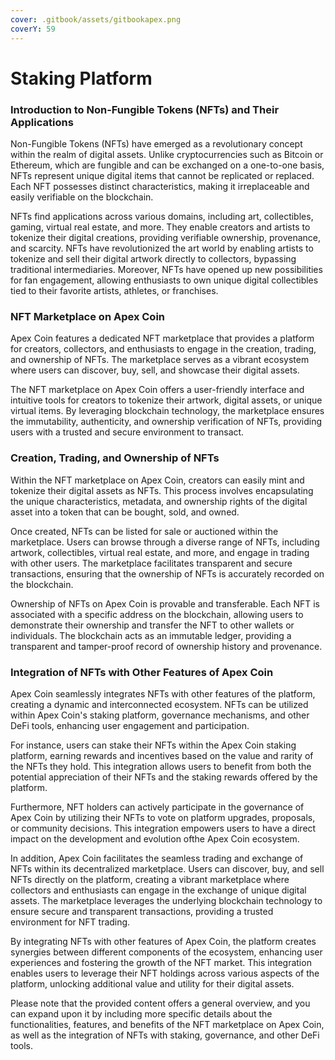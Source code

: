 ```yaml
---
cover: .gitbook/assets/gitbookapex.png
coverY: 59
---
```


# Staking Platform

### Introduction to Non-Fungible Tokens (NFTs) and Their Applications

Non-Fungible Tokens (NFTs) have emerged as a revolutionary concept within the realm of digital assets. Unlike cryptocurrencies such as Bitcoin or Ethereum, which are fungible and can be exchanged on a one-to-one basis, NFTs represent unique digital items that cannot be replicated or replaced. Each NFT possesses distinct characteristics, making it irreplaceable and easily verifiable on the blockchain.

NFTs find applications across various domains, including art, collectibles, gaming, virtual real estate, and more. They enable creators and artists to tokenize their digital creations, providing verifiable ownership, provenance, and scarcity. NFTs have revolutionized the art world by enabling artists to tokenize and sell their digital artwork directly to collectors, bypassing traditional intermediaries. Moreover, NFTs have opened up new possibilities for fan engagement, allowing enthusiasts to own unique digital collectibles tied to their favorite artists, athletes, or franchises.

### NFT Marketplace on Apex Coin

Apex Coin features a dedicated NFT marketplace that provides a platform for creators, collectors, and enthusiasts to engage in the creation, trading, and ownership of NFTs. The marketplace serves as a vibrant ecosystem where users can discover, buy, sell, and showcase their digital assets.

The NFT marketplace on Apex Coin offers a user-friendly interface and intuitive tools for creators to tokenize their artwork, digital assets, or unique virtual items. By leveraging blockchain technology, the marketplace ensures the immutability, authenticity, and ownership verification of NFTs, providing users with a trusted and secure environment to transact.

### Creation, Trading, and Ownership of NFTs

Within the NFT marketplace on Apex Coin, creators can easily mint and tokenize their digital assets as NFTs. This process involves encapsulating the unique characteristics, metadata, and ownership rights of the digital asset into a token that can be bought, sold, and owned.

Once created, NFTs can be listed for sale or auctioned within the marketplace. Users can browse through a diverse range of NFTs, including artwork, collectibles, virtual real estate, and more, and engage in trading with other users. The marketplace facilitates transparent and secure transactions, ensuring that the ownership of NFTs is accurately recorded on the blockchain.

Ownership of NFTs on Apex Coin is provable and transferable. Each NFT is associated with a specific address on the blockchain, allowing users to demonstrate their ownership and transfer the NFT to other wallets or individuals. The blockchain acts as an immutable ledger, providing a transparent and tamper-proof record of ownership history and provenance.

### Integration of NFTs with Other Features of Apex Coin

Apex Coin seamlessly integrates NFTs with other features of the platform, creating a dynamic and interconnected ecosystem. NFTs can be utilized within Apex Coin's staking platform, governance mechanisms, and other DeFi tools, enhancing user engagement and participation.

For instance, users can stake their NFTs within the Apex Coin staking platform, earning rewards and incentives based on the value and rarity of the NFTs they hold. This integration allows users to benefit from both the potential appreciation of their NFTs and the staking rewards offered by the platform.

Furthermore, NFT holders can actively participate in the governance of Apex Coin by utilizing their NFTs to vote on platform upgrades, proposals, or community decisions. This integration empowers users to have a direct impact on the development and evolution ofthe Apex Coin ecosystem.

In addition, Apex Coin facilitates the seamless trading and exchange of NFTs within its decentralized marketplace. Users can discover, buy, and sell NFTs directly on the platform, creating a vibrant marketplace where collectors and enthusiasts can engage in the exchange of unique digital assets. The marketplace leverages the underlying blockchain technology to ensure secure and transparent transactions, providing a trusted environment for NFT trading.

By integrating NFTs with other features of Apex Coin, the platform creates synergies between different components of the ecosystem, enhancing user experiences and fostering the growth of the NFT market. This integration enables users to leverage their NFT holdings across various aspects of the platform, unlocking additional value and utility for their digital assets.

Please note that the provided content offers a general overview, and you can expand upon it by including more specific details about the functionalities, features, and benefits of the NFT marketplace on Apex Coin, as well as the integration of NFTs with staking, governance, and other DeFi tools.
